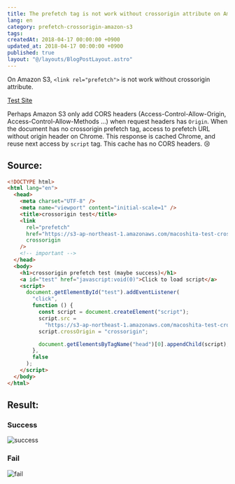 ```yaml
---
title: The prefetch tag is not work without crossorigin attribute on Amazon S3
lang: en
category: prefetch-crossorigin-amazon-s3
tags:
createdAt: 2018-04-17 00:00:00 +0900
updated_at: 2018-04-17 00:00:00 +0900
published: true
layout: "@/layouts/BlogPostLayout.astro"
---
```


On Amazon S3, `<link rel="prefetch">` is not work without crossorigin attribute.

[Test Site](http://macoshita-test-crossorigin.s3-website-ap-northeast-1.amazonaws.com/)

Perhaps Amazon S3 only add CORS headers (Access-Control-Allow-Origin, Access-Control-Allow-Methods ...) when request headers has `Origin`.
When the document has no crossorigin prefetch tag, access to prefetch URL without origin header on Chrome.
This response is cached Chrome, and reuse next access by `script` tag.
This cache has no CORS headers. :cry:

## Source:

```html
<!DOCTYPE html>
<html lang="en">
  <head>
    <meta charset="UTF-8" />
    <meta name="viewport" content="initial-scale=1" />
    <title>crossorigin test</title>
    <link
      rel="prefetch"
      href="https://s3-ap-northeast-1.amazonaws.com/macoshita-test-crossorigin/main.js"
      crossorigin
    />
    <!-- important -->
  </head>
  <body>
    <h1>crossorigin prefetch test (maybe success)</h1>
    <a id="test" href="javascript:void(0)">Click to load script</a>
    <script>
      document.getElementById("test").addEventListener(
        "click",
        function () {
          const script = document.createElement("script");
          script.src =
            "https://s3-ap-northeast-1.amazonaws.com/macoshita-test-crossorigin/main.js";
          script.crossOrigin = "crossorigin";

          document.getElementsByTagName("head")[0].appendChild(script);
        },
        false
      );
    </script>
  </body>
</html>
```

## Result:

### Success

![success](/images/2018-04-17-1.png)

### Fail

![fail](/images/2018-04-17-2.png)
